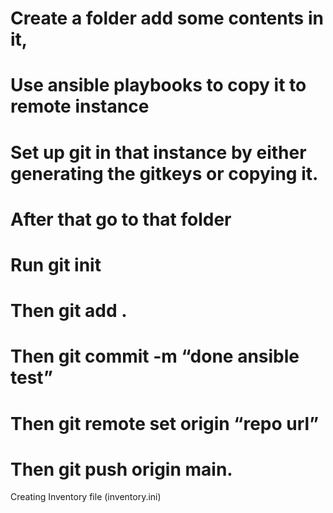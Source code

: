 # Create a folder add some contents in it, 
# Use ansible playbooks to copy it to remote instance
# Set up git in that instance by either generating the gitkeys or copying it.
# After that go to that folder
# Run git init
# Then git add .
# Then git commit -m “done ansible test”
# Then git remote set origin “repo url”
# Then git push origin main.


Creating Inventory file (inventory.ini)



